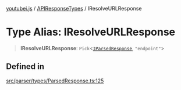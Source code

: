 [youtubei.js](../../../README.md) / [APIResponseTypes](../README.md) / IResolveURLResponse

# Type Alias: IResolveURLResponse

> **IResolveURLResponse**: `Pick`\<[`IParsedResponse`](../interfaces/IParsedResponse.md), `"endpoint"`\>

## Defined in

[src/parser/types/ParsedResponse.ts:125](https://github.com/LuanRT/YouTube.js/blob/4729016fb98e7045ee4043857be7eef780c01e35/src/parser/types/ParsedResponse.ts#L125)
